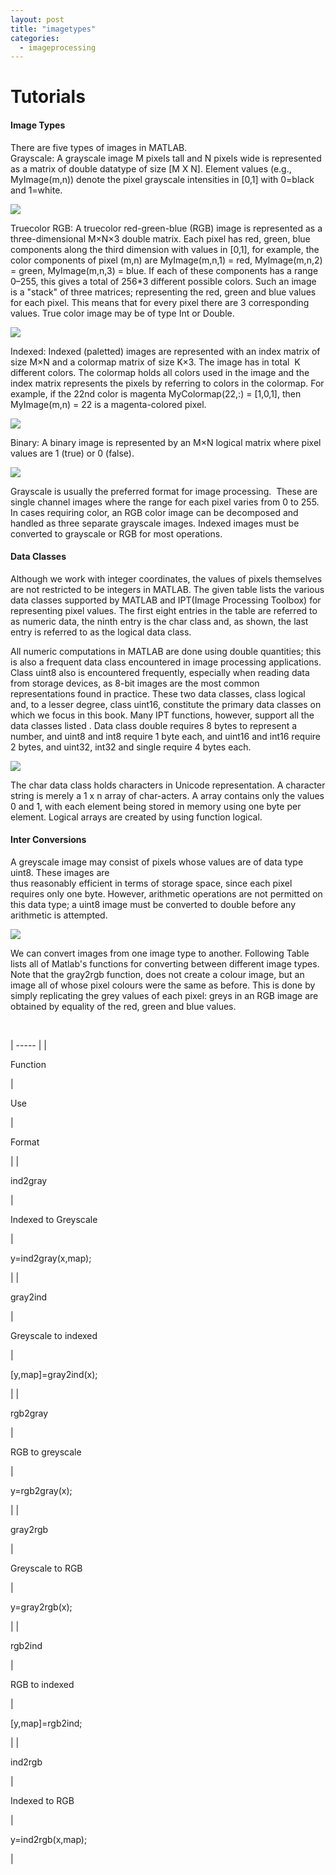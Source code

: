 ```yaml
---
layout: post
title: "imagetypes"
categories:
  - imageprocessing
---
```

# Tutorials

#### Image Types

There are five types of images in MATLAB.  
Grayscale: A grayscale image M pixels tall and N pixels wide is represented as a matrix of double datatype of size [M X N]. Element values (e.g., MyImage(m,n)) denote the pixel grayscale intensities in [0,1] with 0=black and 1=white.

![][1]

Truecolor RGB: A truecolor red-green-blue (RGB) image is represented as a three-dimensional M×N×3 double matrix. Each pixel has red, green, blue components along the third dimension with values in [0,1], for example, the color components of pixel (m,n) are MyImage(m,n,1) = red, MyImage(m,n,2) = green, MyImage(m,n,3) = blue. If each of these components has a range 0–255, this gives a total of 256*3 different possible colors. Such an image is a "stack" of three matrices; representing the red, green and blue values for each pixel. This means that for every pixel there are 3 corresponding values. True color image may be of type Int or Double.

![][2]

Indexed: Indexed (paletted) images are represented with an index matrix of size M×N and a colormap matrix of size K×3. The image has in total  K different colors. The colormap holds all colors used in the image and the index matrix represents the pixels by referring to colors in the colormap. For example, if the 22nd color is magenta MyColormap(22,:) = [1,0,1], then MyImage(m,n) = 22 is a magenta-colored pixel.

![][3]

Binary: A binary image is represented by an M×N logical matrix where pixel values are 1 (true) or 0 (false).

![][4]

Grayscale is usually the preferred format for image processing.  These are single channel images where the range for each pixel varies from 0 to 255. In cases requiring color, an RGB color image can be decomposed and handled as three separate grayscale images. Indexed images must be converted to grayscale or RGB for most operations.

#### Data Classes

Although we work with integer coordinates, the values of pixels themselves are not restricted to be integers in MATLAB. The given table lists the various data classes supported by MATLAB and IPT(Image Processing Toolbox) for representing pixel values. The first eight entries in the table are referred to as numeric data, the ninth entry is the char class and, as shown, the last entry is referred to as the logical data class.

All numeric computations in MATLAB are done using double quantities; this is also a frequent data class encountered in image processing applications. Class uint8 also is encountered frequently, especially when reading data from storage devices, as 8-bit images are the most common representations found in practice. These two data classes, class logical and, to a lesser degree, class uint16, constitute the primary data classes on which we focus in this book. Many IPT functions, however, support all the data classes listed . Data class double requires 8 bytes to represent a number, and uint8 and int8 require 1 byte each, and uint16 and int16 require 2 bytes, and uint32, int32 and single require 4 bytes each.

![][5]

The char data class holds characters in Unicode representation. A character string is merely a 1 x n array of char-acters. A array contains only the values 0 and 1, with each element being stored in memory using one byte per element. Logical arrays are created by using function logical.

#### Inter Conversions

A greyscale image may consist of pixels whose values are of data type uint8. These images are  
thus reasonably efficient in terms of storage space, since each pixel requires only one byte. However, arithmetic operations are not permitted on this data type; a uint8 image must be converted to double before any arithmetic is attempted.

![][6]

We can convert images from one image type to another. Following Table lists all of Matlab's functions for converting between different image types. Note that the gray2rgb function, does not create a colour image, but an image all of whose pixel colours were the same as before. This is done by simply replicating the grey values of each pixel: greys in an RGB image are obtained by equality of the red, green and blue values.

 

| ----- |
|

Function

 |

Use

 |

Format

 |
|

ind2gray

 |

Indexed to Greyscale

 |

y=ind2gray(x,map);

 |
|

gray2ind

 |

Greyscale to indexed

 |

[y,map]=gray2ind(x);

 |
|

rgb2gray

 |

RGB to greyscale

 |

y=rgb2gray(x);

 |
|

gray2rgb

 |

Greyscale to RGB

 |

y=gray2rgb(x);

 |
|

rgb2ind

 |

RGB to indexed

 |

[y,map]=rgb2ind;

 |
|

ind2rgb

 |

Indexed to RGB

 |

y=ind2rgb(x,map);

 |

 

 

[1]: https://lh6.googleusercontent.com/D82xcTDWZ9RXmUHwCtgJ1Nwhusz9coqLH86QD8w_KXwuEHVygErXAeiGyTrd42WYwjvwOADS04gBPUUlGGegD5fljaw3T8QII5iUcw1QUcbfO8AZir8T-RGE
[2]: https://lh5.googleusercontent.com/2Eew9C_66GaU41iPIaKNoV6Ff-aKFY3Ow8b74ruulhFE-xkGJN8UkdqOcaeoumI-SPfXhJcs7PsU0x5uaeHcjFQTTj0WM2VIQHdCkWdkdJdQrA5JakmXkyFC
[3]: https://lh4.googleusercontent.com/1eOnsiPgJb0JyfBx4Whf_gDzKd0bvVauOxtoTUu7mSmaSn3L3RskGU7Bmj966j0ljTsv-mGCaE8_fcsvSfo-rXGl_rMmp20McNADpLjbt4wSDpxfaRd9371C
[4]: https://lh3.googleusercontent.com/T69t2_HAWa6FpD4qBFxpabvahkJykIGVGqDkiZ8Om-r7zffAYAmHf_QQdRfAv0e5RgrfEVS0397uZJYyyceXRVlq8XU44ZhddOnmC29RalcxDMpzbJLXtE6w
[5]: https://lh5.googleusercontent.com/Z0Yy9fdahoDzGVyUPFubluidJeIrrmNd4XkEXwMBjnP088zLTRlogNbIwuYD7vwoR_D7W7O2QDwHi73tdusdMG9gifptD0EYpfEZkeNRvcGbOTY2BFtdNdlZ
[6]: https://lh6.googleusercontent.com/GXdYOQ7Gb2ETGtgK0tGhUHfFknJ6LEdPLljLbudSyVSEzQxNKF3rAM1qVlLOopa8TQMB_YIHpaCvN6I5QQMsAYqRyb9OsU79VsCZoU3o00cWz7bvQrJ8fhUW
